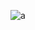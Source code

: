 ![a](https://cloud.githubusercontent.com/assets/21317654/19129970/f9346eb4-8b0e-11e6-9744-1b21c5c1cdeb.png)
